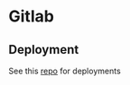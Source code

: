 # Gitlab


## Deployment
See this [repo](https://github.com/JeanMGirard/docs/tree/master/articles/gitlab) for deployments
